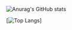 ![Anurag's GitHub stats](https://github-readme-stats.vercel.app/api?username=Vamaka12&show_icons=true&theme=dark)


[![Top Langs](https://github-readme-stats.vercel.app/api/top-langs/?username=Vamaka12&exclude_repo=github-readme-stats,anuraghazra.github.io)]
